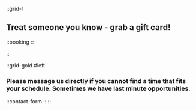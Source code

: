 ::grid-1
## Treat someone you know - grab a gift card!

::booking
::

::


::grid-gold
#left
### Please message us directly if you cannot find a time that fits your schedule. Sometimes we have last minute opportunities.
::contact-form
::
::
